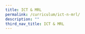 ```yaml
---
title: ICT & MRL
permalink: /curriculum/ict-n-mrl/
description: ""
third_nav_title: ICT & MRL
---
```

